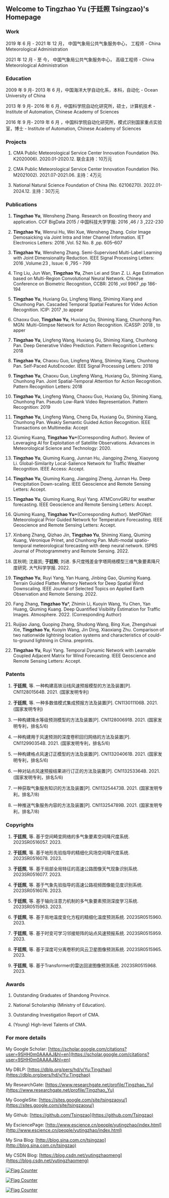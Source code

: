 ## Welcome to Tingzhao Yu (于廷照 Tsingzao)'s Homepage

### Work

2019 年 6 月 - 2021 年 12 月， 中国气象局公共气象服务中心， 工程师 - China Meteorological Administration

2021 年 12 月 - 至        今， 中国气象局公共气象服务中心， 高级工程师 - China Meteorological Administration

### Education

2009 年 9 月- 2013 年 6 月，中国海洋大学自动化系，本科，自动化 - Ocean University of China

2013 年 9 月- 2016 年 6 月，中国科学院自动化研究所，硕士，计算机技术 - Institute of Automation, Chinese Academy of Sciences

2016 年 9 月- 2019 年 6 月 ，中国科学院自动化研究所，模式识别国家重点实验室，博士 - Institute of Automation, Chinese Academy of Sciences

### Projects

1. CMA Public Meteorological Service Center Innovation Foundation (No. K2020006). 2020.01-2020.12. 联合主持：10万元

2. CMA Public Meteorological Service Center Innovation Foundation (No. M2021002). 2021.07-2021.06. 主持：4万元

3. National Natural Science Foundation of China (No. 62106270). 2022.01-2024.12. 主持：30万元

### Publications

1. **Tingzhao Yu**, Wensheng Zhang. Research on Boosting theory and application.
CCF BigData 2015 / 中国科技大学学报: 2016 ,46 / 3 ,222-230

2. **Tingzhao Yu**, Wenrui Hu, Wei Xue, Wensheng Zhang. Color Image Demosaicking via Joint Intra and Inter Channel Information.
IET Electronics Letters: 2016 ,Vol. 52 No. 8 ,pp. 605–607

3. **Tingzhao Yu**, Wensheng Zhang. Semi-Supervised Multi-Label Learning with Joint Dimensionality Reduction.
IEEE Signal Processing Letters: 2016 ,Volume:23 , Issue: 6 ,795 - 799

4. Ting Liu, Jun Wan, **Tingzhao Yu**, Zhen Lei and Stan Z. Li. Age Estimation based on Multi-Region Convolutional Neural Network.
Chinese Conference on Biometric Recognition, CCBR: 2016 ,vol 9967 ,pp 186-194

5. **Tingzhao Yu**, Huxiang Gu, Lingfeng Wang, Shiming Xiang and Chunhong Pan. Cascaded Temporal Spatial Features for Video Action Recognition. ICIP: 2017 ,to appear

6. Chaoxu Guo, **Tingzhao Yu**, Huxiang Gu, Shiming Xiang, Chunhong Pan. MGN: Multi-Glimpse Network for Action Recognition.
ICASSP: 2018 , to apper

7. **Tingzhao Yu**, Lingfeng Wang, Huxiang Gu, Shiming Xiang, Chunhong Pan. Deep Generative Video Prediction.
Pattern Recognition Letters: 2018

8. **Tingzhao Yu**, Chaoxu Guo, Lingfeng Wang, Shiming Xiang, Chunhong Pan. Self-Paced AutoEncoder.
IEEE Signal Processing Letters: 2018

9. **Tingzhao Yu**, Chaoxu Guo, Lingfeng Wang, Huxiang Gu, Shiming Xiang, Chunhong Pan. Joint Spatial-Temporal Attention for Action Recognition.
Pattern Recognition Letters: 2018

10. **Tingzhao Yu**, Lingfeng Wang, Chaoxu Guo, Huxiang Gu, Shiming Xiang, Chunhong Pan. Pseudo Low-Rank Video Representation.
Pattern Recognition: 2019

11. **Tingzhao Yu**, Lingfeng Wang, Cheng Da, Huxiang Gu, Shiming Xiang, Chunhong Pan. Weakly Semantic Guided Action Recognition.
IEEE Transactions on Multimedia: Accept

12. Qiuming Kuang, **Tingzhao Yu***(Corresponding Author). Review of Leveraging AI for Exploitation of Satellite Observations. Advances in Meteorological Science and Technology: 2020. 

13. **Tingzhao Yu**, Qiuming Kuang, Junnan Hu, Jiangping Zheng, Xiaoyong Li. Global-Similarity Local-Salience Network for Traffic Weather Recognition. IEEE Access: Accept.

14. **Tingzhao Yu**, Qiuming Kuang, Jiangping Zheng, Junnan Hu. Deep Precipitation Down-scaling. IEEE Geoscience and Remote Sensing Letters: Accept.

15. **Tingzhao Yu**, Qiuming Kuang, Ruyi Yang. ATMConvGRU for weather forecasting. IEEE Geoscience and Remote Sensing Letters: Accept.

16. Qiuming Kuang, **Tingzhao Yu***(Corresponding Author). MetPGNet: Meteorological Prior Guided Network for Temperature Forecasting. IEEE Geoscience and Remote Sensing Letters: Accept.

17. Xinbang Zhang, Qizhao Jin, **Tingzhao Yu**, Shiming Xiang, Qiuming Kuang, Véronique Prinet, and Chunhong Pan. Multi-modal spatio-temporal meteorological forecasting with deep neural network. ISPRS Journal of Photogrammetry and Remote Sensing. 2022.

18. 匡秋明; 沈晨凯; **于廷照**; 刘进. 多尺度残差金字塔网络模型三维气象要素降尺度研究. 大气科学学报. 2022.

19. **Tingzhao Yu**, Ruyi Yang, Yan Huang, Jinbing Gao, Qiuming Kuang. Terrain Guided Flatten Memory Network for Deep Spatial Wind Downscaling. IEEE Journal of Selected Topics on Applied Earth Observation and Remote Sensing. 2022.

20. Fang Zhang, **Tingzhao Yu***, Zhimin Li, Kuoyin Wang, Yu Chen, Yan Huang, Qiuming Kuang. Deep Quantified Visibility Estimation for Traffic Images. Atmosphere. 2022. (Corresponding Author)

21. Ruijiao Jiang, Guoping Zhang, Shudong Wang, Bing Xue, Zhengshuai Xie, **Tingzhao Yu**, Kuoyin Wang, Jin Ding, Xiaoxiang Zhu. Comparison of two nationwide lightning location systems and characteristics of could-to-ground lightning in China. preprints.

22. **Tingzhao Yu**, Ruyi Yang. Temporal Dynamic Network with Learnable Coupled Adjacent Matrix for Wind Forecasting. IEEE Geoscience and Remote Sensing Letters: Accept.


### Patents

1. **于廷照**, 等. 一种构建高铁沿线风速预报模型的方法及装置[P]. CN112801564B. 2021. (国家发明专利)

2. **于廷照**, 等. 一种多数值模式集成预报方法及装置[P]. CN113011106B. 2021. (国家发明专利)

3. 一种构建降水等级预测模型的方法及装置[P]. CN112800691B. 2021. (国家发明专利，排名5/6)

4. 一种构建用于风速预测的深度卷积回归网络的方法及装置[P]. CN112990354B. 2021. (国家发明专利，排名5/6)

5. 一种构建格点风速订正模型的方法及装置[P]. CN113204061B. 2021. (国家发明专利，排名5/6)

6. 一种对站点风速预报结果进行订正的方法及装置[P]. CN113253364B. 2021. (国家发明专利，排名5/6)

7. 一种获取气象服务知识的方法及装置[P]. CN113254473B. 2021. (国家发明专利，排名7/8)

8. 一种推送气象服务内容的方法及装置[P]. CN113254789B. 2021. (国家发明专利，排名7/8)


### Copyrights

1. **于廷照**, 等. 基于空间畸变网络的多气象要素空间降尺度系统. 2023SR0516057. 2023.

2. **于廷照**, 等. 基于地形先验指导的精细化风场空间降尺度系统. 2023SR0516078. 2023.

3. **于廷照**, 等. 基于局部全局特征的高速公路图像天气现象识别系统. 2023SR0516077. 2023.

4. **于廷照**, 等. 基于气象先验指导的高速公路视频图像能见度识别系统. 2023SR0516076. 2023.

5. **于廷照**, 等. 基于轴向注意力机制的多气象要素预测深度学习系统. 2023SR0515963. 2023.

6. **于廷照**, 等. 基于局地温度变化方程的精细化温度预测系统. 2023SR0515960. 2023.

7. **于廷照**, 等. 基于时变可学习邻接矩阵的站点风速预报系统. 2023SR0515959. 2023.

8. **于廷照**, 等. 基于深度可分离卷积的风云卫星图像预测系统. 2023SR0515965. 2023.

9. **于廷照**, 等. 基于Transformer的雷达回波图像预测系统. 2023SR0515968. 2023.

### Awards

1. Outstanding Graduates of Shandong Province.

2. National Scholarship (Ministry of Education).

3. Outstanding Investigation Report of CMA.

4. (Young) High-level Talents of CMA.


### For more details

My Google Scholar: [https://scholar.google.com/citations?user=9SHH0m0AAAAJ&hl=en](https://scholar.google.com/citations?user=9SHH0m0AAAAJ&hl=en)

My DBLP: [https://dblp.org/pers/hd/y/Yu:Tingzhao](https://dblp.org/pers/hd/y/Yu:Tingzhao)

My ResearchGate: [https://www.researchgate.net/profile/Tingzhao_Yu](https://www.researchgate.net/profile/Tingzhao_Yu)

My GoogleSite: [https://sites.google.com/site/tsingzaoyu/](https://sites.google.com/site/tsingzaoyu/)

My Github: [https://github.com/Tsingzao](https://github.com/Tsingzao)

My EsciencePage: [http://www.escience.cn/people/yutingzhao/index.html](http://www.escience.cn/people/yutingzhao/index.html)

My Sina Blog: [http://blog.sina.com.cn/tsingzao](http://blog.sina.com.cn/tsingzao)

My CSDN Blog: [https://blog.csdn.net/yutingzhaomeng](https://blog.csdn.net/yutingzhaomeng)


<a href="https://info.flagcounter.com/QH9f"><img src="https://s01.flagcounter.com/map/QH9f/size_m/txt_000000/border_CCCCCC/pageviews_0/viewers_Who+is+interesting/flags_0/" alt="Flag Counter" border="0"></a>

<a href="https://info.flagcounter.com/mphR"><img src="https://s11.flagcounter.com/count2/mphR/bg_FFFFFF/txt_000000/border_CCCCCC/columns_2/maxflags_10/viewers_0/labels_0/pageviews_0/flags_0/percent_0/" alt="Flag Counter" border="0"></a>

<a href="https://info.flagcounter.com/iz2j"><img src="https://s01.flagcounter.com/count2/iz2j/bg_FFFFFF/txt_000000/border_CCCCCC/columns_8/maxflags_250/viewers_0/labels_0/pageviews_0/flags_0/percent_0/" alt="Flag Counter" border="0"></a>
